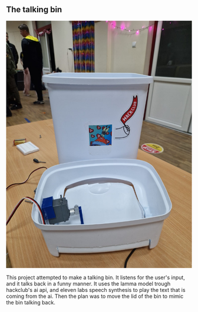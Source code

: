 ## The talking bin
![The Bin](the_bin.jpeg)

This project attempted to make a talking bin. It listens for the user's input, and it talks back in a funny manner.
It uses the lamma model trough hackclub's ai api, and eleven labs speech synthesis to play the text that is coming from the ai.
Then the plan was to move the lid of the bin to mimic the bin talking back.